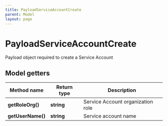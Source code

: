 ```yaml
---
title: PayloadServiceAccountCreate
parent: Model
layout: page
---
```


# PayloadServiceAccountCreate

Payload object required to create a Service Account

## Model getters

Method name | Return type | Description
------------ | ------------- | -------------
**getRoleOrg()** | **string** | Service Account organization role
**getUserName()** | **string** | Service account name

